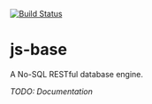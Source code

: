 [![Build Status](https://travis-ci.org/QuantumConcepts/js-base.svg?branch=master)](https://travis-ci.org/QuantumConcepts/js-base)

# js-base
A No-SQL RESTful database engine.

_TODO: Documentation_
